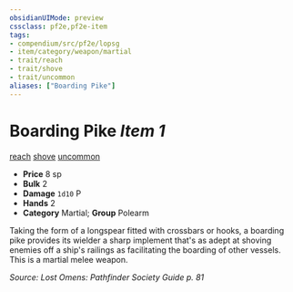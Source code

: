 ```yaml
---
obsidianUIMode: preview
cssclass: pf2e,pf2e-item
tags:
- compendium/src/pf2e/lopsg
- item/category/weapon/martial
- trait/reach
- trait/shove
- trait/uncommon
aliases: ["Boarding Pike"]
---
```

# Boarding Pike *Item 1*  
[reach](/rules/traits/reach.md)  [shove](/rules/traits/shove.md)  [uncommon](/rules/traits/uncommon.md)  

- **Price** 8 sp
- **Bulk** 2
- **Damage** `1d10` P
- **Hands** 2
- **Category** Martial; **Group** Polearm 

Taking the form of a longspear fitted with crossbars or hooks, a boarding pike provides its wielder a sharp implement that's as adept at shoving enemies off a ship's railings as facilitating the boarding of other vessels. This is a martial melee weapon.

*Source: Lost Omens: Pathfinder Society Guide p. 81*